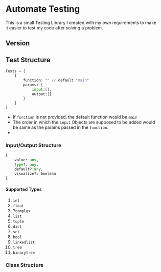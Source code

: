 # Automate Testing

This is a small Testing Library I created with my own requirements to make 
it easier to test my code after solving a problem.

## Version

## Test Structure

```python
Tests = [
    {
        function: "" // default "main"
        params: {
            input:[],
            output:[]
        }
    }
]
```

- If `function` is not provided, the default function would be `main`
- The order in which the `input` Objects are supposed to be added would be same as the params passed in the `function`.
- 

### Input/Output Structure

```python
{
    value: any,
    type?: any,
    default?:any,
    visualize?: boolean
}
```

#### Supported Types

1. `int`
2. `float`
3. ?`complex`
4. `list`
5. `tuple`
6. `dict`
7. `set`
8. `bool`
9. `linkedlist`
10. `tree`
11. `binarytree`

### Class Structure
